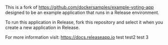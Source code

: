 This is a fork of https://github.com/dockersamples/example-voting-app designed to be an example application that runs in a Release environment.

To run this application in Release, fork this repository and select it when you create a new application in Release.

For more information visit: https://docs.releaseapp.io
test
test2
test 3
